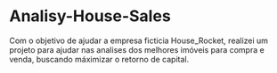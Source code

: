 # Analisy-House-Sales

Com o objetivo de ajudar a empresa ficticia House_Rocket, realizei um projeto para ajudar nas analises dos melhores imóveis para compra e venda, buscando máximizar o retorno de capital.

